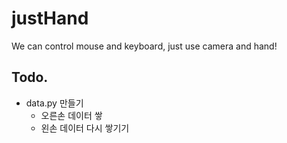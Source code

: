 # justHand
We can control mouse and keyboard, just use camera and hand!

## Todo.
* data.py 만들기
  * 오른손 데이터 쌓
  * 왼손 데이터 다시 쌓기기